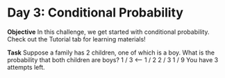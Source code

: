 # Day 3: Conditional Probability

**Objective**
In this challenge, we get started with conditional probability. Check out the Tutorial tab for learning materials! 

**Task**
Suppose a family has 2 children, one of which is a boy. What is the probability that both children are boys?
1 / 3   <--
1 / 2
2 / 3
1 / 9
You have 3 attempts left.    